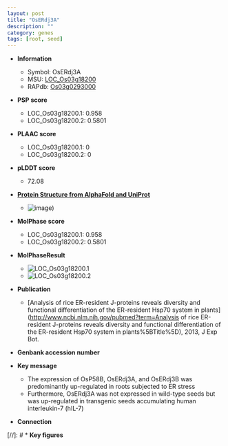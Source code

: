 ```yaml
---
layout: post
title: "OsERdj3A"
description: ""
category: genes
tags: [root, seed]
---
```


* **Information**  
    + Symbol: OsERdj3A  
    + MSU: [LOC_Os03g18200](http://rice.plantbiology.msu.edu/cgi-bin/ORF_infopage.cgi?orf=LOC_Os03g18200)  
    + RAPdb: [Os03g0293000](http://rapdb.dna.affrc.go.jp/viewer/gbrowse_details/irgsp1?name=Os03g0293000)  

* **PSP score**  
    + LOC_Os03g18200.1: 0.958 
    + LOC_Os03g18200.2: 0.5801 

* **PLAAC score**  
    + LOC_Os03g18200.1: 0 
    + LOC_Os03g18200.2: 0 

* **pLDDT score**
    + 72.08

* **[Protein Structure from AlphaFold and UniProt](https://www.uniprot.org/uniprotkb/Q10MW6/entry#structure)**
    + ![image](https://ricepsp.github.io/images/Q1/AF-Q10MW6-F1.png))

* **MolPhase score**
    + LOC_Os03g18200.1: 0.958
    + LOC_Os03g18200.2: 0.5801

* **MolPhaseResult**
    + ![LOC_Os03g18200.1](https://ricepsp.github.io/pictures/LOC_Os03g/LOC_Os03g18200.1.png)
    + ![LOC_Os03g18200.2](https://ricepsp.github.io/pictures/LOC_Os03g/LOC_Os03g18200.2.png)

* **Publication**  
    + [Analysis of rice ER-resident J-proteins reveals diversity and functional differentiation of the ER-resident Hsp70 system in plants](http://www.ncbi.nlm.nih.gov/pubmed?term=Analysis of rice ER-resident J-proteins reveals diversity and functional differentiation of the ER-resident Hsp70 system in plants%5BTitle%5D), 2013, J Exp Bot.

* **Genbank accession number**  

* **Key message**  
    + The expression of OsP58B, OsERdj3A, and OsERdj3B was predominantly up-regulated in roots subjected to ER stress
    + Furthermore, OsERdj3A was not expressed in wild-type seeds but was up-regulated in transgenic seeds accumulating human interleukin-7 (hIL-7)

* **Connection**  

[//]: # * **Key figures**  


